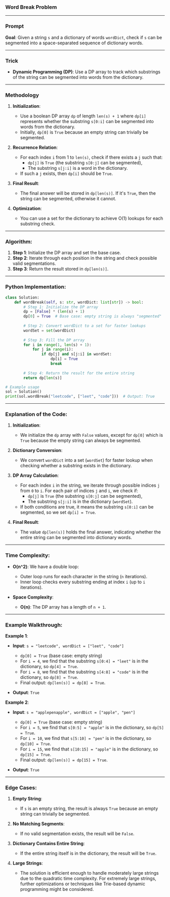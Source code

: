 ### **Word Break Problem**

---

### **Prompt**  
**Goal**: Given a string `s` and a dictionary of words `wordDict`, check if `s` can be segmented into a space-separated sequence of dictionary words. 

---

### **Trick**  
- **Dynamic Programming (DP)**: Use a DP array to track which substrings of the string can be segmented into words from the dictionary.

---

### **Methodology**  
1. **Initialization**:
   - Use a boolean DP array `dp` of length `len(s) + 1` where `dp[i]` represents whether the substring `s[0:i]` can be segmented into words from the dictionary.
   - Initially, `dp[0]` is `True` because an empty string can trivially be segmented.

2. **Recurrence Relation**:
   - For each index `i` from 1 to `len(s)`, check if there exists a `j` such that:
     - `dp[j]` is `True` (the substring `s[0:j]` can be segmented),
     - The substring `s[j:i]` is a word in the dictionary.
   - If such a `j` exists, then `dp[i]` should be `True`.

3. **Final Result**:
   - The final answer will be stored in `dp[len(s)]`. If it's `True`, then the string can be segmented, otherwise it cannot.

4. **Optimization**:
   - You can use a set for the dictionary to achieve O(1) lookups for each substring check.

---

### **Algorithm**:

1. **Step 1**: Initialize the DP array and set the base case.
2. **Step 2**: Iterate through each position in the string and check possible valid segmentations.
3. **Step 3**: Return the result stored in `dp[len(s)]`.

---

### **Python Implementation**:

```python
class Solution:
    def wordBreak(self, s: str, wordDict: list[str]) -> bool:
        # Step 1: Initialize the DP array
        dp = [False] * (len(s) + 1)
        dp[0] = True  # Base case: empty string is always "segmented"
        
        # Step 2: Convert wordDict to a set for faster lookups
        wordSet = set(wordDict)
        
        # Step 3: Fill the DP array
        for i in range(1, len(s) + 1):
            for j in range(i):
                if dp[j] and s[j:i] in wordSet:
                    dp[i] = True
                    break
        
        # Step 4: Return the result for the entire string
        return dp[len(s)]

# Example usage
sol = Solution()
print(sol.wordBreak("leetcode", ["leet", "code"]))  # Output: True
```

---

### **Explanation of the Code**:

1. **Initialization**:
   - We initialize the `dp` array with `False` values, except for `dp[0]` which is `True` because the empty string can always be segmented.
   
2. **Dictionary Conversion**:
   - We convert `wordDict` into a set (`wordSet`) for faster lookup when checking whether a substring exists in the dictionary.

3. **DP Array Calculation**:
   - For each index `i` in the string, we iterate through possible indices `j` from `0` to `i`. For each pair of indices `j` and `i`, we check if:
     - `dp[j]` is `True` (the substring `s[0:j]` can be segmented),
     - The substring `s[j:i]` is in the dictionary (`wordSet`).
   - If both conditions are true, it means the substring `s[0:i]` can be segmented, so we set `dp[i] = True`.

4. **Final Result**:
   - The value `dp[len(s)]` holds the final answer, indicating whether the entire string can be segmented into dictionary words.

---

### **Time Complexity**:
- **O(n^2)**: We have a double loop:
  - Outer loop runs for each character in the string (`n` iterations).
  - Inner loop checks every substring ending at index `i` (up to `i` iterations).
  
- **Space Complexity**:
  - **O(n)**: The DP array has a length of `n + 1`.

---

### **Example Walkthrough**:

**Example 1**:
- **Input**: `s = "leetcode", wordDict = ["leet", "code"]`
  - `dp[0] = True` (base case: empty string)
  - For `i = 4`, we find that the substring `s[0:4] = "leet"` is in the dictionary, so `dp[4] = True`.
  - For `i = 8`, we find that the substring `s[4:8] = "code"` is in the dictionary, so `dp[8] = True`.
  - Final output: `dp[len(s)] = dp[8] = True`.

- **Output**: `True`

**Example 2**:
- **Input**: `s = "applepenapple", wordDict = ["apple", "pen"]`
  - `dp[0] = True` (base case: empty string)
  - For `i = 5`, we find that `s[0:5] = "apple"` is in the dictionary, so `dp[5] = True`.
  - For `i = 10`, we find that `s[5:10] = "pen"` is in the dictionary, so `dp[10] = True`.
  - For `i = 15`, we find that `s[10:15] = "apple"` is in the dictionary, so `dp[15] = True`.
  - Final output: `dp[len(s)] = dp[15] = True`.

- **Output**: `True`

---

### **Edge Cases**:

1. **Empty String**:
   - If `s` is an empty string, the result is always `True` because an empty string can trivially be segmented.

2. **No Matching Segments**:
   - If no valid segmentation exists, the result will be `False`.

3. **Dictionary Contains Entire String**:
   - If the entire string itself is in the dictionary, the result will be `True`.

4. **Large Strings**:
   - The solution is efficient enough to handle moderately large strings due to the quadratic time complexity. For extremely large strings, further optimizations or techniques like Trie-based dynamic programming might be considered.